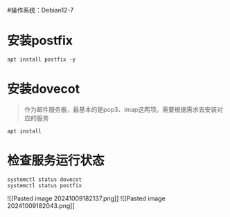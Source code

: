 #操作系统：Debian12-7 
# 安装postfix

	apt install postfix -y

# 安装dovecot
>作为邮件服务器，最基本的是pop3、imap这两项。需要根据需求去安装对应的服务

	apt install 

# 检查服务运行状态
	systemctl status dovecot
	systemctl status postfix
	
![[Pasted image 20241009182137.png]]
![[Pasted image 20241009182043.png]]